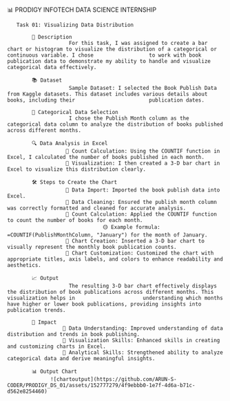 📊 PRODIGY INFOTECH DATA SCIENCE INTERNSHIP
      
       Task 01: Visualizing Data Distribution
       
            📄 Description
                        For this task, I was assigned to create a bar chart or histogram to visualize the distribution of a categorical or continuous variable. I chose                  to work with book publication data to demonstrate my ability to handle and visualize categorical data effectively.
                        
            📚 Dataset
                        Sample Dataset: I selected the Book Publish Data from Kaggle datasets. This dataset includes various details about books, including their                        publication dates.
                        
            📅 Categorical Data Selection
                        I chose the Publish Month column as the categorical data column to analyze the distribution of books published across different months.
                        
            🔍 Data Analysis in Excel
                       🔵 Count Calculation: Using the COUNTIF function in Excel, I calculated the number of books published in each month.
                       🔵 Visualization: I then created a 3-D bar chart in Excel to visualize this distribution clearly.
                       
            🛠️ Steps to Create the Chart
                       🔵 Data Import: Imported the book publish data into Excel.
                       🔵 Data Cleaning: Ensured the publish month column was correctly formatted and cleaned for accurate analysis.
                       🔵 Count Calculation: Applied the COUNTIF function to count the number of books for each month.
                                   🟡 Example formula: =COUNTIF(PublishMonthColumn, "January") for the month of January.
                       🔵 Chart Creation: Inserted a 3-D bar chart to visually represent the monthly book publication counts.
                       🔵 Chart Customization: Customized the chart with appropriate titles, axis labels, and colors to enhance readability and aesthetics.
                       
            📈 Output
                        The resulting 3-D bar chart effectively displays the distribution of book publications across different months. This visualization helps in                      understanding which months have higher or lower book publications, providing insights into publication trends.
                        
            🎯 Impact
                      🔵 Data Understanding: Improved understanding of data distribution and trends in book publishing.
                      🔵 Visualization Skills: Enhanced skills in creating and customizing charts in Excel.
                      🔵 Analytical Skills: Strengthened ability to analyze categorical data and derive meaningful insights.
                      
            📊 Output Chart
                  ![chartoutput](https://github.com/ARUN-S-CODER/PRODIGY_DS_01/assets/152777279/4f9ebbb0-1e7f-4d6a-b71c-d562e8254460)

           
